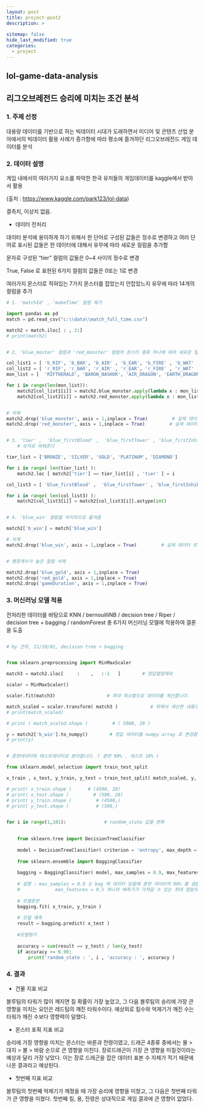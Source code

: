 ```yaml
---
layout: post
title: project-post2
description: >
  
sitemap: false
hide_last_modified: true
categories:
  - project
---
```


## lol-game-data-analysis


## 리그오브레전드 승리에 미치는 조건 분석

### 1. 주제 선정

대용량 데이터를 기반으로 하는 빅데이터 시대가 도래하면서 미디어 및 콘텐츠 산업 분야에서의 빅데이터 활용 사례가 증가함에 따라 평소에 즐겨하던 리그오브레전드 게임 데이터를 분석

### 2. 데이터 설명

게임 내에서의 여러가지 요소를 파악한 한국 유저들의 게임데이터를 kaggle에서 받아서 활용

(출처 : https://www.kaggle.com/park123/lol-data)	


  결측치, 이상치 없음.
  

- 데이터 전처리

데이터 분석에 용이하게 하기 위해서 한 단어로 구성된 값들은 정수로 변경하고 여러 단어로 표시된 값들은 한 데이터에 대해서 유무에 따라 새로운 컬럼을 추가함

문자로 구성된 “tier” 컬럼의 값들은 0~4 사이의 정수로 변경

True, False 로 표현된 6가지 컬럼의 값들은 0또는 1로 변경

여러가지 몬스터로 적혀있는 7가지 몬스터를 잡았는지 안잡았느지 유무에 따라 14개의 컬럼을 추가

```py
# 1. 'matchId' , 'makeTime' 컬럼 제거

import pandas as pd
match = pd.read_csv("c:\\data\\match_full_time.csv")

match2 = match.iloc[ : , 2:]
# print(match2)


# 2. 'blue_moster' 컬럼과 'red_monster' 컬럼의 몬스터 종류 하나에 따라 새로운 컬럼으로 0,1로 구분한다.

col_list1 = [ 'b_RIF', 'b_BAR', 'b_AIR' , 'b_EAR', 'b_FIRE' , 'b_WAT' , 'b_ELD' ]
col_list2 = [ 'r_RIF', 'r_BAR', 'r_AIR' , 'r_EAR', 'r_FIRE' , 'r_WAT' , 'r_ELD' ]
mon_list = [  'RIFTHERALD', 'BARON_NASHOR', 'AIR_DRAGON', 'EARTH_DRAGON', 'FIRE_DRAGON', 'WATER_DRAGON', 'ELDER_DRAGON'  ]

for i in range(len(mon_list)):
    match2[col_list1[i]] = match2.blue_monster.apply(lambda x : mon_list[i] in x).astype(int)
    match2[col_list2[i]] = match2.red_monster.apply(lambda x : mon_list[i] in x).astype(int)


# 삭제
match2.drop('blue_monster', axis = 1,inplace = True)         # 실제 데이터 프레임에서 지움
match2.drop('red_monster', axis = 1,inplace = True)         # 실제 데이터 프레임에서 지움


# 3. 'tier' ,  'blue_firstBlood' ,  'blue_firstTower' , 'blue_firstInhibitor' , 'blue_firstBaron' , 'blue_firstDragon' , 'blue_firstRiftHerald' 컬럼을
	# 숫자로 바꿔준다

tier_list = ['BRONZE', 'SILVER', 'GOLD', 'PLATINUM', 'DIAMOND']

for i in range( len(tier_list) ):
    match2.loc [ match2['tier'] == tier_list[i] , 'tier' ] = i

col_list3 = [ 'blue_firstBlood' ,  'blue_firstTower' , 'blue_firstInhibitor' , 'blue_firstBaron' , 'blue_firstDragon' , 'blue_firstRiftHerald' ]

for i in range( len(col_list3) ):
    match2[col_list3[i]] = match2[col_list3[i]].astype(int)


# 4. 'blue_win' 컬럼을 마지막으로 옮겨줌

match2['b_win'] = match['blue_win']

# 삭제
match2.drop('blue_win', axis = 1,inplace = True)         # 실제 데이터 프레임에서 지움


# 팽창계수가 높은 컬럼 삭제

match2.drop('blue_gold', axis = 1,inplace = True)
match2.drop('red_gold', axis = 1,inplace = True)
match2.drop('gameDuration', axis = 1,inplace = True)

```

### 3. 머신러닝 모델 적용

전처리한 데이터를 바탕으로 KNN / bernouilliNB / decision tree / Riper / decision tree + bagging /  randomForest 총 6가지 머신러닝 모델에 적용하여 결론을 도출

```py

# by 건우, 21/10/01, decision tree + bagging


from sklearn.preprocessing import MinMaxScaler

match3 = match2.iloc[     :    ,   :-1   ]        # 정답컬럼제외

scaler = MinMaxScaler()

scaler.fit(match3)                   # 최대 최소법으로 데이터를 계산합니다.

match_scaled = scaler.transform( match3 )            # 위에서 계산한 내용으로 데이터를 변환해서 match_scaled 담습니다.
# print(match_scaled)

# print ( match_scaled.shape )         # ( 5000, 28 )

y = match2['b_win'].to_numpy()        # 정답 데이터를 numpy array 로 변경합니다.
# print(y)


# 훈련데이터와 테스트데이터로 분리합니다. ( 훈련 90% , 테스트 10% )

from sklearn.model_selection import train_test_split

x_train , x_test, y_train, y_test = train_test_split( match_scaled, y, test_size = 0.1 , random_state = 1 )    

# print( x_train.shape )      # (4500, 28)
# print( x_test.shape )         # (500, 28)
# print( y_train.shape )         # (4500,)
# print( y_test.shape )          # (500,)


for i in range(1,101):              # random_state 값을 변화

    
    from sklearn.tree import DecisionTreeClassifier
    
    model = DecisionTreeClassifier( criterion = 'entropy', max_depth = 20, random_state =1 )
    
    from sklearn.ensemble import BaggingClassifier
    
    bagging = BaggingClassifier( model, max_samples = 0.9, max_features = 0.5, random_state = i )
    
    # 설명 : max_samples = 0.9 는 bag 에 데이터 담을때 훈련 데이터의 90% 를 샘플링하겠다.
    #             max_features = 0.5 하나의 예측기가 가져갈 수 있는 최대 컬럼의 갯수
    
    # 모델훈련
    bagging.fit( x_train, y_train )
    
    # 모델 예측
    result = bagging.predict( x_test )
    
    #모델평가
    
    accuracy = sum(result == y_test) / len(y_test)
    if accuracy >= 0.98:
        print('random_state : ', i , 'accuracy : ', accuracy )

```


### 4. 결과 

- 건물 지표 비교

블루팀의 타워가 많이 깨지면 질 확률이 가장 높았고, 그 다음 블루팀의 승리에 가장 큰 영향을 끼치는 요인은 레드팀의 깨진 타워수이다. 예상외로 킬수와 억제기가 깨진 수는 타워가 깨진 수보다 영향력이 덜했다.

- 몬스터 포획 지표 비교

승리에 가장 영향을 미치는 몬스터는 바론과 전령이였고, 드래곤 4종류 중에서는 물 > 대지 > 불 > 바람 순으로 큰 영향을 미친다.
장로드래곤이 가장 큰 영향을 미칠것이라는 예상과 달리 가장 낮았다. 이는 장로 드래곤을 잡은 데이터 표본 수 자체가 적기 때문에 나온 결과라고 예상된다.

- 첫번째 지표 비교

블루팀의 첫번째 억제기가 깨졌을 때 가장 승리에 영향을 미쳤고, 그 다음은 첫번째 타워가 큰 영향을 미쳤다.
첫번째 킬, 용, 전령은 상대적으로 게임 결과에 큰 영향이 없었다.







